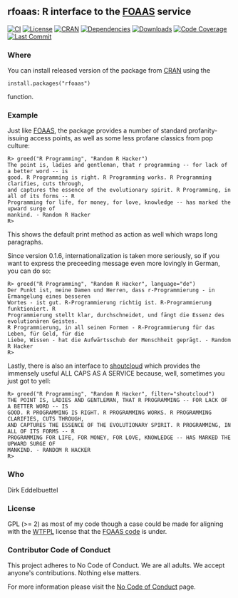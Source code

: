 ## rfoaas: R interface to the [FOAAS](http://foaas.com) service 

[![CI](https://github.com/eddelbuettel/rfoaas/workflows/ci/badge.svg)](https://github.com/eddelbuettel/rfoaas/actions?query=workflow%3Aci)
[![License](https://img.shields.io/badge/license-GPL%20%28%3E=%202%29-brightgreen.svg?style=flat)](https://www.gnu.org/licenses/gpl-2.0.html) 
[![CRAN](https://www.r-pkg.org/badges/version/rfoaas)](https://cran.r-project.org/package=rfoaas) 
[![Dependencies](https://tinyverse.netlify.app/badge/rfoaas)](https://cran.r-project.org/package=rfoaas) 
[![Downloads](https://cranlogs.r-pkg.org/badges/rfoaas?color=brightgreen)](https://www.r-pkg.org/pkg/rfoaas) 
[![Code Coverage](https://codecov.io/gh/eddelbuettel/rfoaas/graph/badge.svg)](https://app.codecov.io/gh/eddelbuettel/rfoaas)
[![Last Commit](https://img.shields.io/github/last-commit/eddelbuettel/rfoaas)](https://github.com/eddelbuettel/rfoaas)

### Where

You can install released version of the package from
[CRAN](https://cran.r-project.org/) using the

```{.r}
install.packages("rfoaas")
```
function.

### Example

Just like [FOAAS](https://www.foaas.com), the package provides a number of
standard profanity-issuing access points, as well as some less profane
classics from pop culture:

```{.r}
R> greed("R Programming", "Random R Hacker")
The point is, ladies and gentleman, that r programming -- for lack of a better word -- is 
good. R Programming is right. R Programming works. R Programming clarifies, cuts through, 
and captures the essence of the evolutionary spirit. R Programming, in all of its forms -- R 
Programming for life, for money, for love, knowledge -- has marked the upward surge of 
mankind. - Random R Hacker 
R> 
```

This shows the default print method as action as well which wraps long paragraphs.

Since version 0.1.6, internationalization is taken more seriously, so if you
want to express the preceeding message even more lovingly in German, you can
do so:

```{.r}
R> greed("R Programming", "Random R Hacker", language="de")
Der Punkt ist, meine Damen und Herren, dass r-Programmierung - in Ermangelung eines besseren 
Wortes - ist gut. R-Programmierung richtig ist. R-Programmierung funktioniert. R 
Programmierung stellt klar, durchschneidet, und fängt die Essenz des evolutionären Geistes. 
R Programmierung, in all seinen Formen - R-Programmierung für das Leben, für Geld, für die 
Liebe, Wissen - hat die Aufwärtsschub der Menschheit geprägt. - Random R Hacker 
R> 
```

Lastly, there is also an interface to [shoutcloud](http://shoutcloud.io/)
which provides the immensely useful ALL CAPS AS A SERVICE because, well,
sometimes you just got to yell:

```{.r}
R> greed("R Programming", "Random R Hacker", filter="shoutcloud")
THE POINT IS, LADIES AND GENTLEMAN, THAT R PROGRAMMING -- FOR LACK OF A BETTER WORD -- IS 
GOOD. R PROGRAMMING IS RIGHT. R PROGRAMMING WORKS. R PROGRAMMING CLARIFIES, CUTS THROUGH, 
AND CAPTURES THE ESSENCE OF THE EVOLUTIONARY SPIRIT. R PROGRAMMING, IN ALL OF ITS FORMS -- R 
PROGRAMMING FOR LIFE, FOR MONEY, FOR LOVE, KNOWLEDGE -- HAS MARKED THE UPWARD SURGE OF 
MANKIND. - RANDOM R HACKER 
R> 
```

### Who

Dirk Eddelbuettel

### License

GPL (>= 2) as most of my code though a case could be made for aligning with
the [WTFPL](http://www.wtfpl.net/) license that the
[FOAAS code](https://github.com/tomdionysus/foaas/) is under. 

### Contributor Code of Conduct

This project adheres to No Code of Conduct.  We are all adults.  We accept anyone's contributions.
Nothing else matters.

For more information please visit the [No Code of Conduct](https://github.com/domgetter/NCoC) page.
